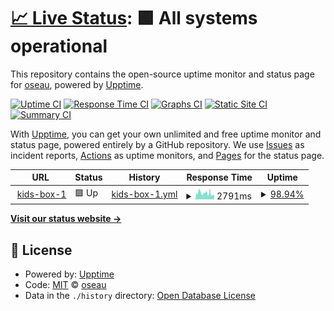 # [📈 Live Status](https://oseau.github.io/uptime-kids-box-1): <!--live status--> **🟩 All systems operational**

This repository contains the open-source uptime monitor and status page for [oseau](https://oseau.github.io/uptime-kids-box-1), powered by [Upptime](https://github.com/upptime/upptime).

[![Uptime CI](https://github.com/koj-co/upptime/workflows/Uptime%20CI/badge.svg)](https://github.com/koj-co/upptime/actions?query=workflow%3A%22Uptime+CI%22)
[![Response Time CI](https://github.com/koj-co/upptime/workflows/Response%20Time%20CI/badge.svg)](https://github.com/koj-co/upptime/actions?query=workflow%3A%22Response+Time+CI%22)
[![Graphs CI](https://github.com/koj-co/upptime/workflows/Graphs%20CI/badge.svg)](https://github.com/koj-co/upptime/actions?query=workflow%3A%22Graphs+CI%22)
[![Static Site CI](https://github.com/koj-co/upptime/workflows/Static%20Site%20CI/badge.svg)](https://github.com/koj-co/upptime/actions?query=workflow%3A%22Static+Site+CI%22)
[![Summary CI](https://github.com/koj-co/upptime/workflows/Summary%20CI/badge.svg)](https://github.com/koj-co/upptime/actions?query=workflow%3A%22Summary+CI%22)

With [Upptime](https://upptime.js.org), you can get your own unlimited and free uptime monitor and status page, powered entirely by a GitHub repository. We use [Issues](https://github.com/oseau/uptime-kids-box-1/issues) as incident reports, [Actions](https://github.com/oseau/uptime-kids-box-1/actions) as uptime monitors, and [Pages](https://oseau.github.io/uptime-kids-box-1) for the status page.

<!--start: status pages-->
<!-- This summary is generated by Upptime (https://github.com/upptime/upptime) -->
<!-- Do not edit this manually, your changes will be overwritten -->
<!-- prettier-ignore -->
| URL | Status | History | Response Time | Uptime |
| --- | ------ | ------- | ------------- | ------ |
| <img alt="" src="https://favicons.githubusercontent.com/kids-box-1.tttwonder.com" height="13"> [kids-box-1](https://kids-box-1.tttwonder.com/) | 🟩 Up | [kids-box-1.yml](https://github.com/oseau/uptime-kids-box-1/commits/HEAD/history/kids-box-1.yml) | <details><summary><img alt="Response time graph" src="./graphs/kids-box-1/response-time-week.png" height="20"> 2791ms</summary><br><a href="https://oseau.github.io/uptime-kids-box-1/history/kids-box-1"><img alt="Response time 3076" src="https://img.shields.io/endpoint?url=https%3A%2F%2Fraw.githubusercontent.com%2Foseau%2Fuptime-kids-box-1%2FHEAD%2Fapi%2Fkids-box-1%2Fresponse-time.json"></a><br><a href="https://oseau.github.io/uptime-kids-box-1/history/kids-box-1"><img alt="24-hour response time 2804" src="https://img.shields.io/endpoint?url=https%3A%2F%2Fraw.githubusercontent.com%2Foseau%2Fuptime-kids-box-1%2FHEAD%2Fapi%2Fkids-box-1%2Fresponse-time-day.json"></a><br><a href="https://oseau.github.io/uptime-kids-box-1/history/kids-box-1"><img alt="7-day response time 2791" src="https://img.shields.io/endpoint?url=https%3A%2F%2Fraw.githubusercontent.com%2Foseau%2Fuptime-kids-box-1%2FHEAD%2Fapi%2Fkids-box-1%2Fresponse-time-week.json"></a><br><a href="https://oseau.github.io/uptime-kids-box-1/history/kids-box-1"><img alt="30-day response time 3042" src="https://img.shields.io/endpoint?url=https%3A%2F%2Fraw.githubusercontent.com%2Foseau%2Fuptime-kids-box-1%2FHEAD%2Fapi%2Fkids-box-1%2Fresponse-time-month.json"></a><br><a href="https://oseau.github.io/uptime-kids-box-1/history/kids-box-1"><img alt="1-year response time 3076" src="https://img.shields.io/endpoint?url=https%3A%2F%2Fraw.githubusercontent.com%2Foseau%2Fuptime-kids-box-1%2FHEAD%2Fapi%2Fkids-box-1%2Fresponse-time-year.json"></a></details> | <details><summary><a href="https://oseau.github.io/uptime-kids-box-1/history/kids-box-1">98.94%</a></summary><a href="https://oseau.github.io/uptime-kids-box-1/history/kids-box-1"><img alt="All-time uptime 99.16%" src="https://img.shields.io/endpoint?url=https%3A%2F%2Fraw.githubusercontent.com%2Foseau%2Fuptime-kids-box-1%2FHEAD%2Fapi%2Fkids-box-1%2Fuptime.json"></a><br><a href="https://oseau.github.io/uptime-kids-box-1/history/kids-box-1"><img alt="24-hour uptime 96.41%" src="https://img.shields.io/endpoint?url=https%3A%2F%2Fraw.githubusercontent.com%2Foseau%2Fuptime-kids-box-1%2FHEAD%2Fapi%2Fkids-box-1%2Fuptime-day.json"></a><br><a href="https://oseau.github.io/uptime-kids-box-1/history/kids-box-1"><img alt="7-day uptime 98.94%" src="https://img.shields.io/endpoint?url=https%3A%2F%2Fraw.githubusercontent.com%2Foseau%2Fuptime-kids-box-1%2FHEAD%2Fapi%2Fkids-box-1%2Fuptime-week.json"></a><br><a href="https://oseau.github.io/uptime-kids-box-1/history/kids-box-1"><img alt="30-day uptime 99.25%" src="https://img.shields.io/endpoint?url=https%3A%2F%2Fraw.githubusercontent.com%2Foseau%2Fuptime-kids-box-1%2FHEAD%2Fapi%2Fkids-box-1%2Fuptime-month.json"></a><br><a href="https://oseau.github.io/uptime-kids-box-1/history/kids-box-1"><img alt="1-year uptime 99.16%" src="https://img.shields.io/endpoint?url=https%3A%2F%2Fraw.githubusercontent.com%2Foseau%2Fuptime-kids-box-1%2FHEAD%2Fapi%2Fkids-box-1%2Fuptime-year.json"></a></details>

<!--end: status pages-->

[**Visit our status website →**](https://oseau.github.io/uptime-kids-box-1)

## 📄 License

- Powered by: [Upptime](https://github.com/upptime/upptime)
- Code: [MIT](./LICENSE) © [oseau](https://oseau.github.io/uptime-kids-box-1)
- Data in the `./history` directory: [Open Database License](https://opendatacommons.org/licenses/odbl/1-0/)
